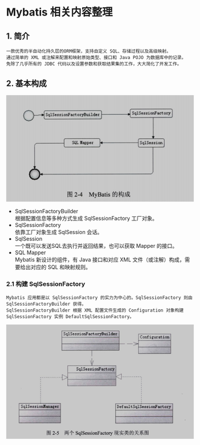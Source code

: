 # Mybatis 相关内容整理
## 1. 简介
    一款优秀的半自动化持久层的ORM框架，支持自定义 SQL、存储过程以及高级映射。
    通过简单的 XML 或注解来配置和映射原始类型、接口和 Java POJO 为数据库中的记录。
    免除了几乎所有的 JDBC 代码以及设置参数和获取结果集的工作，大大简化了开发工作。

## 2. 基本构成
![mybatis的构成](/mybatis/resource/mybatis的构成.png)
* SqlSessionFactoryBuilder
   </br>根据配置信息等多种方式生成 SqlSessionFactory 工厂对象。
* SqlSessionFactory
   </br>依靠工厂对象生成 SqlSession 会话。
* SqlSession
   </br>一个既可以发送SQL去执行并返回结果，也可以获取 Mapper 的接口。
* SQL Mapper
   </br>Mybatis 新设计的组件，有 Java 接口和对应 XML 文件（或注解）构成，需要给出对应的 SQL 和映射规则。

### 2.1 构建 SqlSessionFactory
    Mybatis 应用都是以 SqlSessionFactory 的实力为中心的。SqlSessionFactory 则由 SqlSessionFactoryBuilder 获得。
    SqlSessionFactoryBuilder 根据 XML 配置文件生成的 Configuration 对象构建 SqlSessionFactory 实例 DefaultSqlSessionFactory。

![两个SqlSessionFactory实现类的关系图](/mybatis/resource/两个SqlSessionFactory实现类的关系图.png)